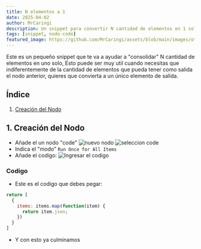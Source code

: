 ```yaml
---
title: N elementos a 1
date: 2025-04-02
author: MrCaringi
description: Un snippet para convertir N cantidad de elementos en 1 solo
tags: [snippet, nodo-code]
featured_image: https://github.com/MrCaringi/assets/blob/main/images/others/comunidad-n8n/20250402_featured.png?raw=true
---
```

Este es un pequeño snippet que te va a ayudar a "consolidar" N cantidad de elementos en uno solo,
Esto puede ser muy util cuando necesitas que indiferentemente de la cantidad de elementos que pueda tener como salida el nodo anterior, quieres que convierta a un único elemento de salida.

## Índice
1. [Creación del Nodo](#1-creacion-del-nodo)

## 1. Creación del Nodo
- Añade el un nodo "code"
![nuevo nodo](../assets/2025-04-02_154640.png?raw=true)
![seleccion code](../assets/2025-04-02_155110.png?raw=true)
- Indica el "modo" `Run Once for All Items`
- Añade el codigo:
![Ingresar el codigo](../assets/2025-04-02_155239.png?raw=true)
### Codigo
- Este es el codigo que debes pegar:

```javascript
return [
  {
    items: items.map(function(item) {
      return item.json;
    })
  }
]
```

- Y con esto ya culminamos

